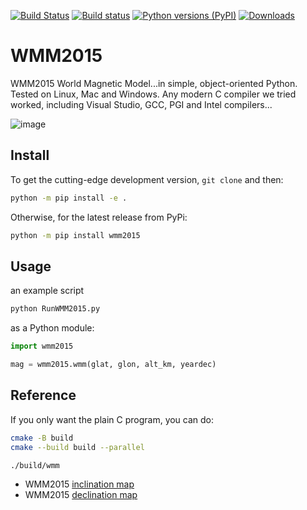 [![Build Status](https://travis-ci.com/space-physics/WMM2015.svg?branch=master)](https://travis-ci.com/space-physics/WMM2015)
[![Build status](https://ci.appveyor.com/api/projects/status/a1xae6d5b5ek65p7?svg=true)](https://ci.appveyor.com/project/scivision/wmm2015)
[![Python versions (PyPI)](https://img.shields.io/pypi/pyversions/wmm2015.svg)](https://pypi.python.org/pypi/wmm2015)
[![Downloads](http://pepy.tech/badge/wmm2015)](http://pepy.tech/project/wmm2015)


# WMM2015

 WMM2015 World Magnetic Model...in simple, object-oriented Python.
 Tested on Linux, Mac and Windows.
 Any modern C compiler we tried worked, including Visual Studio, GCC, PGI and Intel compilers...

 ![image](tests/incldecl.png)

## Install

To get the cutting-edge development version, `git clone` and then:
```sh
python -m pip install -e .
```
Otherwise, for the latest release from PyPi:
```sh
python -m pip install wmm2015
```

## Usage
an example script
```sh
python RunWMM2015.py
```

as a Python module:
```python
import wmm2015

mag = wmm2015.wmm(glat, glon, alt_km, yeardec)
```

## Reference


If you only want the plain C program, you can do:

```sh
cmake -B build
cmake --build build --parallel

./build/wmm
```


-   WMM2015 [inclination map](https://www.ngdc.noaa.gov/geomag/WMM/data/WMM2015/WMM2015_I_MERC.pdf)
-   WMM2015 [declination map](https://www.ngdc.noaa.gov/geomag/WMM/data/WMM2015/WMM2015_D_MERC.pdf)
